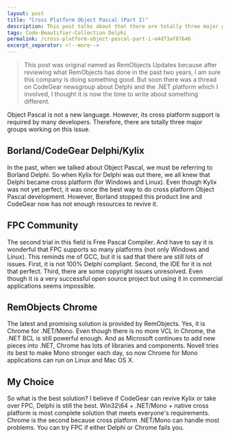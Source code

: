 ```yaml
---
layout: post
title: "Cross Platform Object Pascal (Part I)"
description: This post talks about that there are totally three major groups working on cross platform Object Pascal.
tags: Code-Beautifier-Collection Delphi
permalink: /cross-platform-object-pascal-part-i-e4d73af87646
excerpt_separator: <!--more-->
---
```

> This post was original named as RemObjects Updates because after reviewing what RemObjects has done in the past two years, I am sure this company is doing something good. But soon there was a thread on CodeGear newsgroup about Delphi and the .NET platform which I involved, I thought it is now the time to write about something different.

Object Pascal is not a new language. However, its cross platform support is required by many developers. Therefore, there are totally three major groups working on this issue.
<!--more-->

## Borland/CodeGear Delphi/Kylix

In the past, when we talked about Object Pascal, we must be referring to Borland Delphi. So when Kylix for Delphi was out there, we all knew that Delphi became cross platform (for Windows and Linux). Even though Kylix was not yet perfect, it was once the best way to do cross platform Object Pascal development. However, Borland stopped this product line and CodeGear now has not enough resources to revive it.

## FPC Community

The second trial in this field is Free Pascal Compiler. And have to say it is wonderful that FPC supports so many platforms (not only Windows and Linux). This reminds me of GCC, but it is sad that there are still lots of issues. First, it is not 100% Delphi compliant. Second, the IDE for it is not that perfect. Third, there are some copyright issues unresolved. Even though it is a very successful open source project but using it in commercial applications seems impossible.

## RemObjects Chrome

The latest and promising solution is provided by RemObjects. Yes, it is Chrome for .NET/Mono. Even though there is no more VCL in Chrome, the .NET BCL is still powerful enough. And as Microsoft continues to add new pieces into .NET, Chrome has lots of libraries and components. Novell tries its best to make Mono stronger each day, so now Chrome for Mono applications can run on Linux and Mac OS X.

## My Choice

So what is the best solution? I believe if CodeGear can revive Kylix or take over FPC, Delphi is still the best. Win32\64 + .NET/Mono + native cross platform is most complete solution that meets everyone's requirements. Chrome is the second because cross platform .NET/Mono can handle most problems. You can try FPC if either Delphi or Chrome fails you.